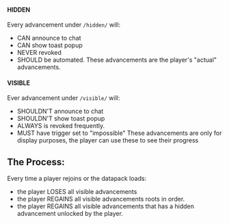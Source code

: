 #### HIDDEN
Every advancement under `/hidden/` will:
 - CAN announce to chat
 - CAN show toast popup
 - NEVER revoked
 - SHOULD be automated.
These advancements are the player's "actual" advancements.<br>

#### VISIBLE
Ever advancement under `/visible/` will:
 - SHOULDN'T announce to chat
 - SHOULDN'T show toast popup
 - ALWAYS is revoked frequently.
 - MUST have trigger set to "impossible"
These advancements are only for display purposes, the player can use these to see their progress

## The Process:
Every time a player rejoins or the datapack loads:
- the player LOSES all visible advancements
- the player REGAINS all visible advancements roots in order.
- the player REGAINS all visible advancements that has a hidden advancement unlocked by the player.

